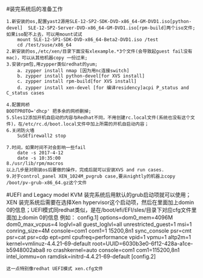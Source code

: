 #装完系统后的准备工作

	1.新安装的os,配置yast2源用SLE-12-SP2-SDK-DVD-x86_64-GM-DVD1.iso[python-devel]  SLE-12-SP2-Server-DVD-x86_64-GM-DVD1.iso[rpm-build]两个iso文件;如果iso配不上去，可以用mount试试
		mount SLE-12-SP1-SDK-DVD-x86_64-Beta2-DVD1.iso /test
		cd /test/suse/x86_64
	2.新安装的os,/etc/xen/目录下面没有xlexample.*3个文件(会导致起guest fail没有mac)，可以从其他机器copy 一份过来;
	3.安装rpm包,用zypper类似redhat的yum;
		a. zypper install nmap [因为用nc连接switch]
		b. zypper install python-devel[for XVS install]
		c. zypper install rpm-build[for XVS install]
		d. zypper install xen-devel [for 编译residency]acpi P_status and C_status cases

	4.配置网桥
	BOOTPROTO='dhcp' 把多余的网桥删掉;
	5.Sles12添加开机自启动的内容与Redhat不同，不用创建rc.local文件(系统也没有这个文件)，在/etc/rc.d/boot.local文件中加上所需的开机自启动内容；
	6.关闭防火墙
		SuSEfirewall2 stop

	7.时间，如果时间不对会影响一些fail
		date -s 2017-4-12
		date -s 10:35:00
	8./usr/lib/rpm/macros 
	以上几步是对刚装os后要做的操作，完成后就可以安装XVS and run cases.
	9.对于control_panel XEN_1024M_pvgrub case,要从nightly的机器上copy /boot/pv-grub-x86_64.gz这个文件

#UEFI and Legacy model
	KVM 装完系统后用默认的grub启动项就可以使用；
	XEN 装完系统后需要在选择Xen hypervisor这个启动项，然后在里面加上domin 0的信息；UEFI模式同redhat类似，是在/boot/efi/EFI/sles/目录下对应cfg文件里面加上domin 0的信息
	例如：
		config.1]
	  	options=dom0_mem=4096M dom0_max_vcpus=4 loglvl=all guest_loglvl=all unrestricted_guest=1 msi=1 conring_size=4M  console=com1 com1=1    15200,8n1 sync_console psr=cmt psr=cat psr=cdp ept=pml cpufreq=performance vpid=1 vpmu=1 altp2m=1
	   	kernel=vmlinuz-4.4.21-69-default root=UUID=6030b3e0-6f12-428a-a1ce-b5948002aba8  ro crashkernel=auto console=com1 com1=115200,8n1 intel_iommu=on
	   ramdisk=initrd-4.4.21-69-default
		[config.2]

	这一点特别像redhat UEFI模式 xen.cfg文件

